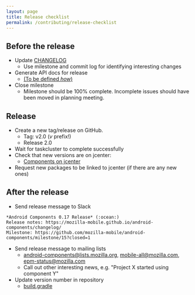 ```yaml
---
layout: page
title: Release checklist
permalink: /contributing/release-checklist
---
```


## Before the release

- Update [CHANGELOG](https://github.com/mozilla-mobile/android-components/blob/master/docs/changelog.md)
  - Use milestone and commit log for identifying interesting changes
- Generate API docs for release
  - [(To be defined _how_)](https://github.com/mozilla-mobile/android-components/issues/549)
- Close milestone
  - Milestone should be 100% complete. Incomplete issues should have been moved in planning meeting.

## Release

- Create a new tag/release on GitHub.
  - Tag: v2.0 (_v_ prefix!)
  - Release 2.0
- Wait for taskcluster to complete successfully
- Check that new versions are on jcenter:
  - [Components on jcenter](http://jcenter.bintray.com/org/mozilla/components/)
- Request new packages to be linked to jcenter (if there are any new ones)

## After the release

- Send release message to Slack
```
*Android Components 0.17 Release* (:ocean:)
Release notes: https://mozilla-mobile.github.io/android-components/changelog/
Milestone: https://github.com/mozilla-mobile/android-components/milestone/15?closed=1
```
- Send release message to mailing lists
  - android-components@lists.mozilla.org, mobile-all@mozilla.com, epm-status@mozilla.com
  - Call out other interesting news, e.g. "Project X started using component Y"
- Update version number in repository
  - [build.gradle](https://github.com/mozilla-mobile/android-components/blob/master/build.gradle#L29)
